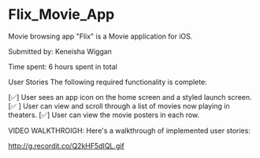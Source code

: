 # Flix_Movie_App
Movie browsing app
"Flix" is a Movie application for iOS.

Submitted by: Keneisha Wiggan

Time spent: 6 hours spent in total

User Stories
The following required functionality is complete:

[✅] User sees an app icon on the home screen and a styled launch screen.
[✅ ] User can view and scroll through a list of movies now playing in theaters.
[✅] User can view the movie posters in each row.


VIDEO WALKTHROIGH:
Here's a walkthrough of implemented user stories:

http://g.recordit.co/Q2kHF5dIQL.gif

